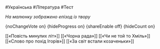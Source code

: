#Українська #Література #Тест

*На малюнку зображено епізод із твору*

{noChangeVote on}
{hideProgress on}
{shareEnable off}
{hideCount on}

[[«Повість минулих літ»]]
[[«Чорна рада»]]
[[«Чи не той то Хміль»]]
[[«Слово про похід Ігорів»]]
[[«За світ встали козаченьки»]]
